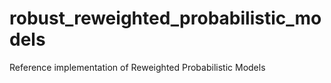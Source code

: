 # robust_reweighted_probabilistic_models
Reference implementation of Reweighted Probabilistic Models 
